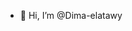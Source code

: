 - 👋 Hi, I’m @Dima-elatawy


<!---
Dima-elatawy/Dima-elatawy is a ✨ special ✨ repository because its `README.md` (this file) appears on your GitHub profile.
You can click the Preview link to take a look at your changes.
--->
